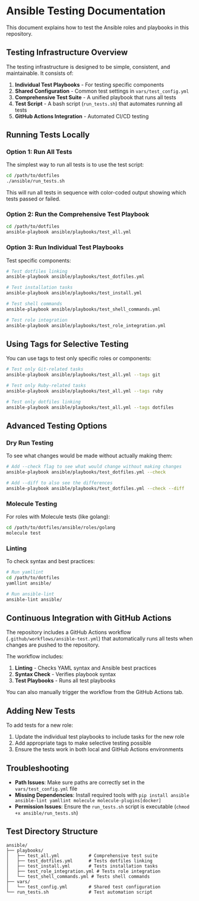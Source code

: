 # Ansible Testing Documentation

This document explains how to test the Ansible roles and playbooks in this repository.

## Testing Infrastructure Overview

The testing infrastructure is designed to be simple, consistent, and maintainable. It consists of:

1. **Individual Test Playbooks** - For testing specific components
2. **Shared Configuration** - Common test settings in `vars/test_config.yml`
3. **Comprehensive Test Suite** - A unified playbook that runs all tests
4. **Test Script** - A bash script (`run_tests.sh`) that automates running all tests
5. **GitHub Actions Integration** - Automated CI/CD testing

## Running Tests Locally

### Option 1: Run All Tests

The simplest way to run all tests is to use the test script:

```bash
cd /path/to/dotfiles
./ansible/run_tests.sh
```

This will run all tests in sequence with color-coded output showing which tests passed or failed.

### Option 2: Run the Comprehensive Test Playbook

```bash
cd /path/to/dotfiles
ansible-playbook ansible/playbooks/test_all.yml
```

### Option 3: Run Individual Test Playbooks

Test specific components:

```bash
# Test dotfiles linking
ansible-playbook ansible/playbooks/test_dotfiles.yml

# Test installation tasks
ansible-playbook ansible/playbooks/test_install.yml

# Test shell commands
ansible-playbook ansible/playbooks/test_shell_commands.yml

# Test role integration
ansible-playbook ansible/playbooks/test_role_integration.yml
```

## Using Tags for Selective Testing

You can use tags to test only specific roles or components:

```bash
# Test only Git-related tasks
ansible-playbook ansible/playbooks/test_all.yml --tags git

# Test only Ruby-related tasks
ansible-playbook ansible/playbooks/test_all.yml --tags ruby

# Test only dotfiles linking
ansible-playbook ansible/playbooks/test_all.yml --tags dotfiles
```

## Advanced Testing Options

### Dry Run Testing

To see what changes would be made without actually making them:

```bash
# Add --check flag to see what would change without making changes
ansible-playbook ansible/playbooks/test_dotfiles.yml --check

# Add --diff to also see the differences
ansible-playbook ansible/playbooks/test_dotfiles.yml --check --diff
```

### Molecule Testing

For roles with Molecule tests (like golang):

```bash
cd /path/to/dotfiles/ansible/roles/golang
molecule test
```

### Linting

To check syntax and best practices:

```bash
# Run yamllint
cd /path/to/dotfiles
yamllint ansible/

# Run ansible-lint
ansible-lint ansible/
```

## Continuous Integration with GitHub Actions

The repository includes a GitHub Actions workflow (`.github/workflows/ansible-test.yml`) that automatically runs all tests when changes are pushed to the repository.

The workflow includes:

1. **Linting** - Checks YAML syntax and Ansible best practices
2. **Syntax Check** - Verifies playbook syntax
3. **Test Playbooks** - Runs all test playbooks

You can also manually trigger the workflow from the GitHub Actions tab.

## Adding New Tests

To add tests for a new role:

1. Update the individual test playbooks to include tasks for the new role
2. Add appropriate tags to make selective testing possible
3. Ensure the tests work in both local and GitHub Actions environments

## Troubleshooting

- **Path Issues**: Make sure paths are correctly set in the `vars/test_config.yml` file
- **Missing Dependencies**: Install required tools with `pip install ansible ansible-lint yamllint molecule molecule-plugins[docker]`
- **Permission Issues**: Ensure the `run_tests.sh` script is executable (`chmod +x ansible/run_tests.sh`)

## Test Directory Structure

```
ansible/
├── playbooks/
│   ├── test_all.yml           # Comprehensive test suite
│   ├── test_dotfiles.yml      # Tests dotfiles linking
│   ├── test_install.yml       # Tests installation tasks
│   ├── test_role_integration.yml # Tests role integration
│   └── test_shell_commands.yml # Tests shell commands
├── vars/
│   └── test_config.yml        # Shared test configuration
└── run_tests.sh               # Test automation script
```
